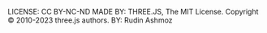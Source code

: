 LICENSE: CC BY-NC-ND 
MADE BY: THREE.JS, The MIT License. Copyright © 2010-2023 three.js authors.
BY: Rudin Ashmoz


